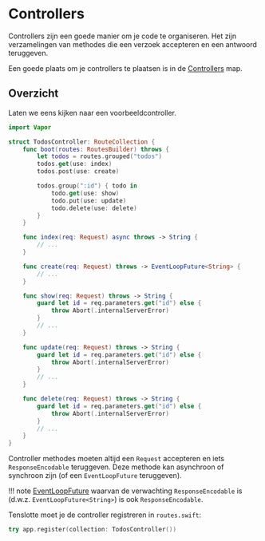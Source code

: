 # Controllers

Controllers zijn een goede manier om je code te organiseren. Het zijn verzamelingen van methodes die een verzoek accepteren en een antwoord teruggeven.

Een goede plaats om je controllers te plaatsen is in de [Controllers](../getting-started/folder-structure.md#controllers) map.

## Overzicht

Laten we eens kijken naar een voorbeeldcontroller.

```swift
import Vapor

struct TodosController: RouteCollection {
    func boot(routes: RoutesBuilder) throws {
        let todos = routes.grouped("todos")
        todos.get(use: index)
        todos.post(use: create)

        todos.group(":id") { todo in
            todo.get(use: show)
            todo.put(use: update)
            todo.delete(use: delete)
        }
    }

    func index(req: Request) async throws -> String {
        // ...
    }

    func create(req: Request) throws -> EventLoopFuture<String> {
        // ...
    }

    func show(req: Request) throws -> String {
        guard let id = req.parameters.get("id") else {
            throw Abort(.internalServerError)
        }
        // ...
    }

    func update(req: Request) throws -> String {
        guard let id = req.parameters.get("id") else {
            throw Abort(.internalServerError)
        }
        // ...
    }

    func delete(req: Request) throws -> String {
        guard let id = req.parameters.get("id") else {
            throw Abort(.internalServerError)
        }
        // ...
    }
}
```

Controller methodes moeten altijd een `Request` accepteren en iets `ResponseEncodable` teruggeven. Deze methode kan asynchroon of synchroon zijn (of een `EventLoopFuture` teruggeven).

!!! note
	[EventLoopFuture](async.md) waarvan de verwachting `ResponseEncodable` is (d.w.z. `EventLoopFuture<String>`) is ook `ResponseEncodable`.

Tenslotte moet je de controller registreren in `routes.swift`:

```swift
try app.register(collection: TodosController())
```
